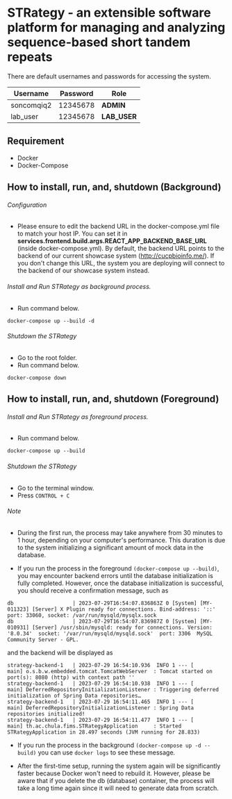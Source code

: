 # STRategy - an extensible software platform for managing and analyzing sequence-based short tandem repeats

There are default usernames and passwords for accessing the system.

| Username   | Password | Role                   |
|------------|----------|------------------------|
| soncomqiq2 | 12345678 | **ADMIN**              |
| lab_user   | 12345678 | **LAB_USER**           |


## Requirement

- Docker
- Docker-Compose

## How to install, run, and, shutdown (Background)

###### Configuration

* Please ensure to edit the backend URL in the docker-compose.yml file to match your host IP. You can set it in **services.frontend.build.args.REACT_APP_BACKEND_BASE_URL** (inside docker-compose.yml). By default, the backend URL points to the backend of our current showcase system (http://cucpbioinfo.me/). If you don't change this URL, the system you are deploying will connect to the backend of our showcase system instead.

###### Install and Run STRategy as background process.

* Run command below.

```
docker-compose up --build -d
```

###### Shutdown the STRategy

* Go to the root folder.
* Run command below.

```
docker-compose down
```

## How to install, run, and, shutdown (Foreground)

###### Install and Run STRategy as foreground process.

* Run command below.

```
docker-compose up --build
```

###### Shutdown the STRategy

* Go to the terminal window.
* Press `CONTROL + C`

###### Note

* During the first run, the process may take anywhere from 30 minutes to 1 hour, depending on your computer's performance. This duration is due to the system initializing a significant amount of mock data in the database.

* If you run the process in the foreground `(docker-compose up --build)`, you may encounter backend errors until the database initialization is fully completed. However, once the database initialization is successful, you should receive a confirmation message, such as

```
db                   | 2023-07-29T16:54:07.836863Z 0 [System] [MY-011323] [Server] X Plugin ready for connections. Bind-address: '::' port: 33060, socket: /var/run/mysqld/mysqlx.sock
db                   | 2023-07-29T16:54:07.836987Z 0 [System] [MY-010931] [Server] /usr/sbin/mysqld: ready for connections. Version: '8.0.34'  socket: '/var/run/mysqld/mysqld.sock'  port: 3306  MySQL Community Server - GPL.
```

and the backend will be displayed as

```
strategy-backend-1   | 2023-07-29 16:54:10.936  INFO 1 --- [           main] o.s.b.w.embedded.tomcat.TomcatWebServer  : Tomcat started on port(s): 8080 (http) with context path ''
strategy-backend-1   | 2023-07-29 16:54:10.938  INFO 1 --- [           main] DeferredRepositoryInitializationListener : Triggering deferred initialization of Spring Data repositories…
strategy-backend-1   | 2023-07-29 16:54:11.465  INFO 1 --- [           main] DeferredRepositoryInitializationListener : Spring Data repositories initialized!
strategy-backend-1   | 2023-07-29 16:54:11.477  INFO 1 --- [           main] th.ac.chula.fims.STRategyApplication     : Started STRategyApplication in 28.497 seconds (JVM running for 28.833)
```

* If you run the process in the background `(docker-compose up -d --build)` you can use `docker logs` to see these message.

* After the first-time setup, running the system again will be significantly faster because Docker won't need to rebuild it. However, please be aware that if you delete the db (database) container, the process will take a long time again since it will need to generate data from scratch.
